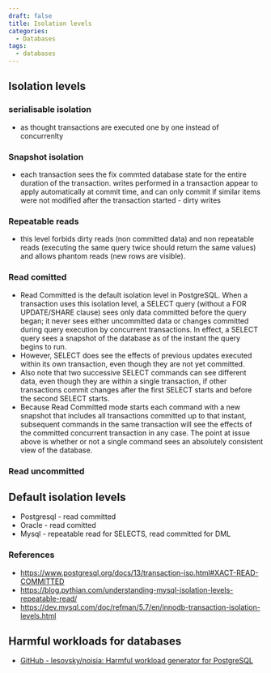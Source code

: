```yaml
---
draft: false
title: Isolation levels
categories:
  - Databases
tags:
  - databases
---
```


## Isolation levels

### serialisable isolation
  
  - as thought transactions  are executed one by one instead of concurrenlty

### Snapshot isolation
  
  - each transaction sees the fix commted database state for the entire duration of the transaction. writes performed in a transaction appear to apply automatically at  commit time, and can only commit if similar items were not modified after the transaction started - dirty writes

### Repeatable reads
  
-  this level forbids dirty reads (non committed data) and non repeatable reads (executing the same query twice should return the same values) and allows phantom reads (new rows are visible).

### Read comitted

- Read Committed is the default isolation level in PostgreSQL. When a transaction uses this isolation level, a SELECT query (without a FOR UPDATE/SHARE clause) sees only data committed before the query began; it never sees either uncommitted data or changes committed during query execution by concurrent transactions. In effect, a SELECT query sees a snapshot of the database as of the instant the query begins to run. 
- However, SELECT does see the effects of previous updates executed within its own transaction, even though they are not yet committed.
- Also note that two successive SELECT commands can see different data, even though they are within a single transaction, if other transactions commit changes after the first SELECT starts and before the second SELECT starts.
- Because Read Committed mode starts each command with a new snapshot that includes all transactions committed up to that instant, subsequent commands in the same transaction will see the effects of the committed concurrent transaction in any case. The point at issue above is whether or not a single command sees an absolutely consistent view of the database.


### Read uncommitted

## Default isolation levels 
- Postgresql - read committed
- Oracle - read comitted
- Mysql - repeatable read for SELECTS, read committed for DML

### References
- https://www.postgresql.org/docs/13/transaction-iso.html#XACT-READ-COMMITTED
- https://blog.pythian.com/understanding-mysql-isolation-levels-repeatable-read/
- https://dev.mysql.com/doc/refman/5.7/en/innodb-transaction-isolation-levels.html



## Harmful workloads for databases

- [GitHub - lesovsky/noisia: Harmful workload generator for PostgreSQL](https://github.com/lesovsky/noisia)
